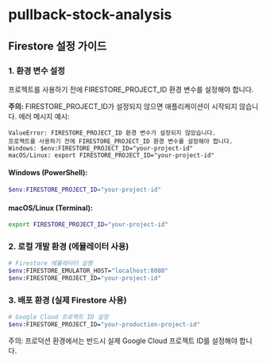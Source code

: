 # pullback-stock-analysis

## Firestore 설정 가이드

### 1. 환경 변수 설정
프로젝트를 사용하기 전에 FIRESTORE_PROJECT_ID 환경 변수를 설정해야 합니다.

**주의:** FIRESTORE_PROJECT_ID가 설정되지 않으면 애플리케이션이 시작되지 않습니다.
에러 메시지 예시:
```
ValueError: FIRESTORE_PROJECT_ID 환경 변수가 설정되지 않았습니다.
프로젝트를 사용하기 전에 FIRESTORE_PROJECT_ID 환경 변수를 설정해야 합니다.
Windows: $env:FIRESTORE_PROJECT_ID="your-project-id"
macOS/Linux: export FIRESTORE_PROJECT_ID="your-project-id"
```

#### Windows (PowerShell):
```powershell
$env:FIRESTORE_PROJECT_ID="your-project-id"
```

#### macOS/Linux (Terminal):
```bash
export FIRESTORE_PROJECT_ID="your-project-id"
```

### 2. 로컬 개발 환경 (에뮬레이터 사용)
```bash
# Firestore 에뮬레이터 실행
$env:FIRESTORE_EMULATOR_HOST="localhost:8080"
$env:FIRESTORE_PROJECT_ID="your-project-id"
```

### 3. 배포 환경 (실제 Firestore 사용)
```bash
# Google Cloud 프로젝트 ID 설정
$env:FIRESTORE_PROJECT_ID="your-production-project-id"
```

주의: 프로덕션 환경에서는 반드시 실제 Google Cloud 프로젝트 ID를 설정해야 합니다.

